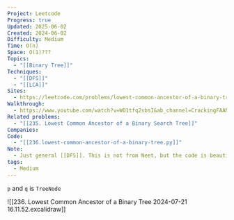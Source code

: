 ```yaml
---
Project: Leetcode
Progress: true
Updated: 2025-06-02
Created: 2024-06-02
Difficulty: Medium
Time: O(n)
Space: O(1)???
Topics:
  - "[[Binary Tree]]"
Techniques:
  - "[[DFS]]"
  - "[[LCA]]"
Sites:
  - https://leetcode.com/problems/lowest-common-ancestor-of-a-binary-tree/description/
Walkthrough:
  - https://www.youtube.com/watch?v=WO1tfq2sbsI&ab_channel=CrackingFAANG
Related problems:
  - "[[235. Lowest Common Ancestor of a Binary Search Tree]]"
Companies: 
Code:
  - "[[236.lowest-common-ancestor-of-a-binary-tree.py]]"
Note:
  - Just general [[DFS]]. This is not from Neet, but the code is beautiful as well
tags:
  - Medium
---
```

`p` and `q` is `TreeNode`

![[236. Lowest Common Ancestor of a Binary Tree 2024-07-21 16.11.52.excalidraw]]